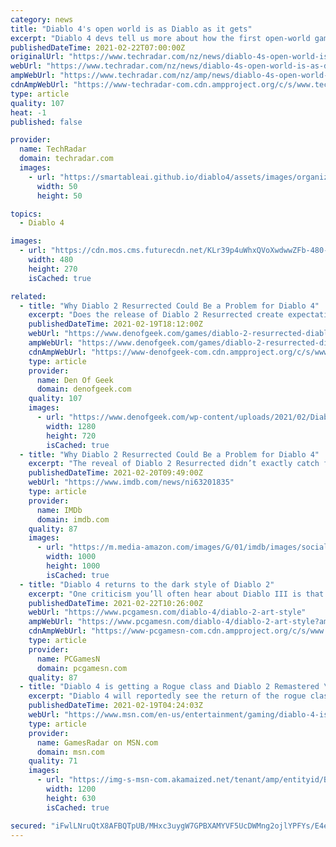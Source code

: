```yaml
---
category: news
title: "Diablo 4's open world is as Diablo as it gets"
excerpt: "Diablo 4 devs tell us more about how the first open-world game in the series will work. Diablo 4’s Rogue class unveiled with its very own trailer during BlizzCon 2021 Diablo Immortal will be a mobile ..."
publishedDateTime: 2021-02-22T07:00:00Z
originalUrl: "https://www.techradar.com/nz/news/diablo-4s-open-world-is-as-diablo-as-it-gets"
webUrl: "https://www.techradar.com/nz/news/diablo-4s-open-world-is-as-diablo-as-it-gets"
ampWebUrl: "https://www.techradar.com/nz/amp/news/diablo-4s-open-world-is-as-diablo-as-it-gets"
cdnAmpWebUrl: "https://www-techradar-com.cdn.ampproject.org/c/s/www.techradar.com/nz/amp/news/diablo-4s-open-world-is-as-diablo-as-it-gets"
type: article
quality: 107
heat: -1
published: false

provider:
  name: TechRadar
  domain: techradar.com
  images:
    - url: "https://smartableai.github.io/diablo4/assets/images/organizations/techradar.com-50x50.jpg"
      width: 50
      height: 50

topics:
  - Diablo 4

images:
  - url: "https://cdn.mos.cms.futurecdn.net/KLr39p4uWhxQVoXwdwwZFb-480-80.jpg"
    width: 480
    height: 270
    isCached: true

related:
  - title: "Why Diablo 2 Resurrected Could Be a Problem for Diablo 4"
    excerpt: "Does the release of Diablo 2 Resurrected create expectations that Diablo 4 isn't ready to meet? The reveal of Diablo 2 Resurrected didn’t exactly catch fans by surprise (the project has been rumored ..."
    publishedDateTime: 2021-02-19T18:12:00Z
    webUrl: "https://www.denofgeek.com/games/diablo-2-resurrected-diablo-4-comparisons/"
    ampWebUrl: "https://www.denofgeek.com/games/diablo-2-resurrected-diablo-4-comparisons/?amp"
    cdnAmpWebUrl: "https://www-denofgeek-com.cdn.ampproject.org/c/s/www.denofgeek.com/games/diablo-2-resurrected-diablo-4-comparisons/?amp"
    type: article
    provider:
      name: Den Of Geek
      domain: denofgeek.com
    quality: 107
    images:
      - url: "https://www.denofgeek.com/wp-content/uploads/2021/02/Diablo-2-resurrected.jpg?fit=1280%2C720"
        width: 1280
        height: 720
        isCached: true
  - title: "Why Diablo 2 Resurrected Could Be a Problem for Diablo 4"
    excerpt: "The reveal of Diablo 2 Resurrected didn’t exactly catch fans by surprise (the project has been rumored to be in development for a while and was leaked ahead of the announcement), but there’s something ..."
    publishedDateTime: 2021-02-20T09:49:00Z
    webUrl: "https://www.imdb.com/news/ni63201835"
    type: article
    provider:
      name: IMDb
      domain: imdb.com
    quality: 87
    images:
      - url: "https://m.media-amazon.com/images/G/01/imdb/images/social/imdb_logo._CB410901634_.png"
        width: 1000
        height: 1000
        isCached: true
  - title: "Diablo 4 returns to the dark style of Diablo 2"
    excerpt: "One criticism you’ll often hear about Diablo III is that its visual style, which included 3D models for the first time and a new infusion of colour into what had previously been a technologically ..."
    publishedDateTime: 2021-02-22T10:26:00Z
    webUrl: "https://www.pcgamesn.com/diablo-4/diablo-2-art-style"
    ampWebUrl: "https://www.pcgamesn.com/diablo-4/diablo-2-art-style?amp"
    cdnAmpWebUrl: "https://www-pcgamesn-com.cdn.ampproject.org/c/s/www.pcgamesn.com/diablo-4/diablo-2-art-style?amp"
    type: article
    provider:
      name: PCGamesN
      domain: pcgamesn.com
    quality: 87
  - title: "Diablo 4 is getting a Rogue class and Diablo 2 Remastered \"should come this year,\" according to leaker"
    excerpt: "Diablo 4 will reportedly see the return of the rogue class and an increased level of character customization.According to a post on Reddit from credible leaker PracticalBrush12, Diablo 4 will feature ..."
    publishedDateTime: 2021-02-19T04:24:03Z
    webUrl: "https://www.msn.com/en-us/entertainment/gaming/diablo-4-is-getting-a-rogue-class-and-diablo-2-remastered-should-come-this-year-according-to-leaker/ar-BB1dPu79"
    type: article
    provider:
      name: GamesRadar on MSN.com
      domain: msn.com
    quality: 71
    images:
      - url: "https://img-s-msn-com.akamaized.net/tenant/amp/entityid/BB10uQOA.img?h=630&w=1200&m=6&q=60&o=t&l=f&f=jpg"
        width: 1200
        height: 630
        isCached: true

secured: "iFwlLNruQtX8AFBQTpUB/MHxc3uygW7GPBXAMYVF5UcDWMng2ojlYPFYs/E4eOsPD6cfrvZxNNXS9dZgpH/fl4dJ77zgUIhfKR3tNOLcBTUiEw5bsFsIZYCvOIWhTnmvIZteGmsPm2QvATN5HQjxWxgti2Lilr8tjrKTH2JIUq0oOpJKtaSArulyEZrPKmOopHQCSOygEhV2hxUSXAfjz7G6aaoMJevwBigXQxe9PEtxMgsmYWN9tG3HDLiez5axpyh7s8gil8kkXAfFcohorrQpwiy/Ss6JVIO8kc7O0NW+Neubgd7U4Vv7jZ2XCuZVztHJ08jMyXdHTsn4BKWi347vjxtsStBvIXcOplehM+0=;KZApaNr+kohTsK7px0UYUA=="
---
```


